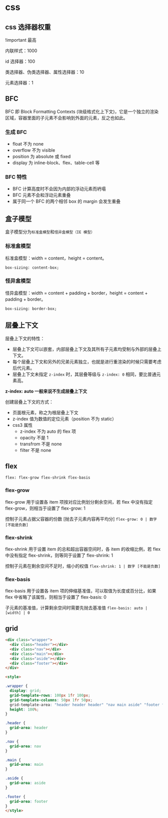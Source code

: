# css

## css 选择器权重

!important 最高

内联样式：1000

id 选择器：100

类选择器、伪类选择器、属性选择器：10

元素选择器：1

## BFC

BFC 即 Block Formatting Contexts (块级格式化上下文)，它是一个独立的渲染区域，容器里面的子元素不会影响到外面的元素，反之也如此。

### 生成 BFC

- float 不为 none
- overflow 不为 visible
- position 为 absolute 或 fixed
- display 为 inline-block、flex、table-cell 等

### BFC 特性

- BFC 计算高度时不会因为内部的浮动元素而坍塌
- BFC 元素不会和浮动元素重叠
- 属于同一个 BFC 的两个相邻 box 的 margin 会发生重叠

## 盒子模型

盒子模型分为`标准盒模型`和`怪异盒模型（IE 模型）`

### 标准盒模型

标准盒模型：width = content，height = content。

`box-sizing: content-box;`

### 怪异盒模型

怪异盒模型：width = content + padding + border，height = content + padding + border。

`box-sizing: border-box;`

## 层叠上下文

层叠上下文的特性：

- 层叠上下文可以嵌套，内部层叠上下文及其所有子元素均受制与外部的层叠上下文。
- 每个层叠上下文和另外的兄弟元素独立，也就是进行重渲染的时候只需要考虑后代元素。
- 层叠上下文未指定 `z-index` 时，其层叠等级与 `z-index: 0` 相同，要比普通元素高。

**z-index: auto 一般来说不生成层叠上下文**

创建层叠上下文的方式：

- 页面根元素，称之为根层叠上下文
- z-index 值为数值的定位元素（position 不为 static）
- css3 属性
  - z-index 不为 auto 的 flex 项
  - opacity 不是 1
  - transfrom 不是 none
  - filter 不是 none

## flex

`flex: flex-grow flex-shrink flex-basis`

### flex-grow

flex-grow 用于设置各 item 项按对应比例划分剩余空间，若 flex 中没有指定 flex-grow，则相当于设置了 flex-grow: 1

控制子元素占据父容器的份数 [抛去子元素内容再平均分] `flex-grow: 0 | 数字 [不能是负数]`

### flex-shrink

flex-shrink 用于设置 item 的总和超出容器空间时，各 item 的收缩比例，若 flex 中没有指定 flex-shrink，则等同于设置了 flex-shrink: 1

控制子元素在剩余空间不足时，缩小的权值 `flex-shrink: 1 | 数字 [不能是负数]`

### flex-basis

flex-basis 用于设置各 item 项的伸缩基准值，可以取值为长度或百分比，如果 flex 中省略了该属性，则相当于设置了 flex-basis: 0

子元素的基准值，计算剩余空间时需要先抛去基准值 `flex-basis: auto | [width] | 0`

## grid

```html
<div class="wrapper">
  <div class="header"></div>
  <div class="nav"></div>
  <div class="main"></div>
  <div class="aside"></div>
  <div class="footer"></div>
</div>

<style>

.wrapper {
  display: grid;
  grid-template-rows: 100px 1fr 100px;
  grid-template-columns: 50px 1fr 50px;
  grid-template-area: "header header header" "nav main aside" "footer footer footer";
  height: 100%;
}

.header {
  grid-area: header
}

.nav {
  grid-area: nav
}

.main {
  grid-area: main
}

.aside {
  grid-area: aside
}

.footer {
  grid-area: footer
}
</style>
```
